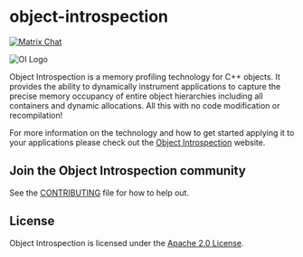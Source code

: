 # object-introspection

[![Matrix Chat](https://img.shields.io/matrix/object-introspection:matrix.org.svg)](https://matrix.to/#/#object-introspection:matrix.org)

![OI Logo](/website/static/img/OIBrandmark.svg)

Object Introspection is a memory profiling technology for C++ objects. It provides the ability to dynamically instrument applications to capture the precise memory occupancy of entire object hierarchies including all containers and dynamic allocations. All this with no code modification or recompilation!

For more information on the technology and how to get started applying it  to your applications please check out the [Object Introspection](https://facebookexperimental.github.io/object-introspection/) website.

## Join the Object Introspection community
See the [CONTRIBUTING](CONTRIBUTING.md) file for how to help out.

## License
Object Introspection is licensed under the [Apache 2.0 License](LICENSE).
